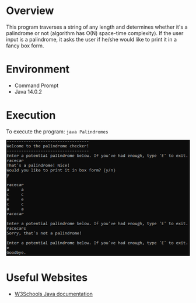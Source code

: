 # Overview
This program traverses a string of any length and determines whether it's a palindrome or not (algorithm has O(N) space-time complexity). 
If the user input is a palindrome, it asks the user if he/she would like to print it in a fancy
box form.

# Environment
* Command Prompt
* Java 14.0.2
# Execution
To execute the program: `java Palindromes`

![Screenshot demonstrating the user input and special print method](/src/palindromes1.png)

# Useful Websites
* [W3Schools Java documentation](https://www.w3schools.com/java/default.asp)
